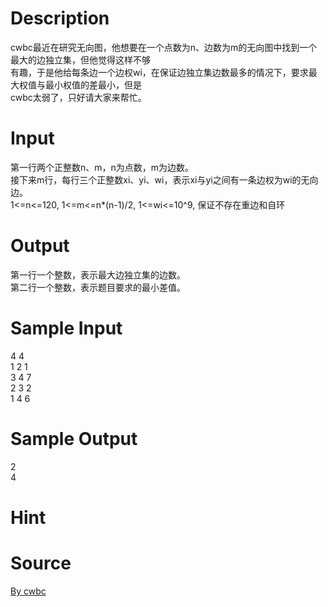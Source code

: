 
# Description

<div class="content"><div>cwbc最近在研究无向图，他想要在一个点数为n、边数为m的无向图中找到一个最大的边独立集，但他觉得这样不够</div>
<div>有趣，于是他给每条边一个边权wi，在保证边独立集边数最多的情况下，要求最大权值与最小权值的差最小，但是</div>
<div>cwbc太弱了，只好请大家来帮忙。</div>
<p></p></div>

# Input

<div class="content"><div>第一行两个正整数n、m，n为点数，m为边数。</div>
<div>接下来m行，每行三个正整数xi、yi、wi，表示xi与yi之间有一条边权为wi的无向边。</div>
<div>1&lt;=n&lt;=120, 1&lt;=m&lt;=n*(n-1)/2, 1&lt;=wi&lt;=10^9, 保证不存在重边和自环</div>
<p></p></div>

# Output

<div class="content"><div>第一行一个整数，表示最大边独立集的边数。</div>
<div>第二行一个整数，表示题目要求的最小差值。</div>
<p></p></div>

# Sample Input

<div class="content"><span class="sampledata">4 4<br/>
1 2 1<br/>
3 4 7<br/>
2 3 2<br/>
1 4 6</span></div>

# Sample Output

<div class="content"><span class="sampledata">2<br/>
4</span></div>

# Hint

<div class="content"><p></p></div>

# Source

<div class="content"><p><a href="problemset.php?search=By cwbc
">By cwbc<br/>
</a></p></div>

